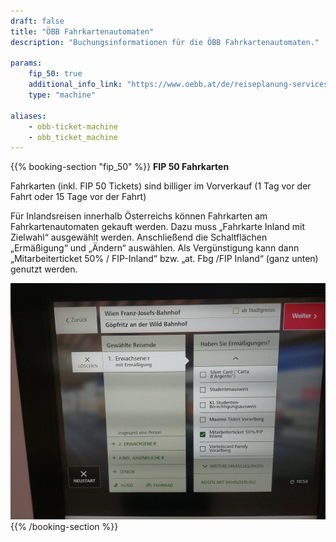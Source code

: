 ```yaml
---
draft: false
title: "ÖBB Fahrkartenautomaten"
description: "Buchungsinformationen für die ÖBB Fahrkartenautomaten."

params:
    fip_50: true
    additional_info_link: "https://www.oebb.at/de/reiseplanung-services/am-bahnhof/ticketautomat"
    type: "machine"

aliases:
    - obb-ticket-machine
    - obb_ticket_machine
---
```


{{% booking-section "fip_50" %}}
**FIP 50 Fahrkarten**

Fahrkarten (inkl. FIP 50 Tickets) sind billiger im Vorverkauf (1 Tag vor der Fahrt oder 15 Tage vor der Fahrt)

Für Inlandsreisen innerhalb Österreichs können Fahrkarten am Fahrkartenautomaten gekauft werden. Dazu muss „Fahrkarte Inland mit Zielwahl“ ausgewählt werden. Anschließend die Schaltflächen „Ermäßigung“ und „Ändern“ auswählen. Als Vergünstigung kann dann „Mitarbeiterticket 50% / FIP-Inland“ bzw. „at. Fbg /FIP Inland“ (ganz unten) genutzt werden.

![FIP 50 Fahrkarten am ÖBB Fahrkartenautomaten](oebb-ticket-machine.webp)
{{% /booking-section %}}
